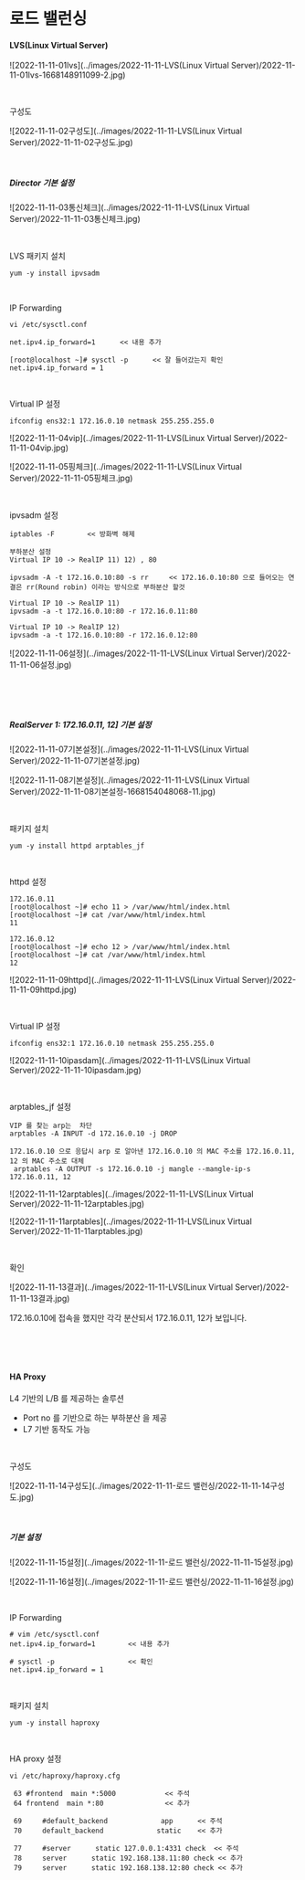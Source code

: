 # 로드 밸런싱

#### LVS(Linux Virtual Server)

![2022-11-11-01lvs](../images/2022-11-11-LVS(Linux Virtual Server)/2022-11-11-01lvs-1668148911099-2.jpg)

<br>

구성도

![2022-11-11-02구성도](../images/2022-11-11-LVS(Linux Virtual Server)/2022-11-11-02구성도.jpg)

<br>

##### Director 기본 설정

![2022-11-11-03통신체크](../images/2022-11-11-LVS(Linux Virtual Server)/2022-11-11-03통신체크.jpg)

<br>

LVS 패키지 설치

```
yum -y install ipvsadm
```

<br>

IP Forwarding

```
vi /etc/sysctl.conf

net.ipv4.ip_forward=1      << 내용 추가

[root@localhost ~]# sysctl -p      << 잘 들어갔는지 확인
net.ipv4.ip_forward = 1                
```

<br>

Virtual IP 설정

```
ifconfig ens32:1 172.16.0.10 netmask 255.255.255.0
```

![2022-11-11-04vip](../images/2022-11-11-LVS(Linux Virtual Server)/2022-11-11-04vip.jpg)

![2022-11-11-05핑체크](../images/2022-11-11-LVS(Linux Virtual Server)/2022-11-11-05핑체크.jpg)

<br>

ipvsadm 설정

```
iptables -F        << 방화벽 해제

부하분산 설정
Virtual IP 10 -> RealIP 11) 12) , 80

ipvsadm -A -t 172.16.0.10:80 -s rr     << 172.16.0.10:80 으로 들어오는 연결은 rr(Round robin) 이라는 방식으로 부하분산 할것  

Virtual IP 10 -> RealIP 11)
ipvsadm -a -t 172.16.0.10:80 -r 172.16.0.11:80

Virtual IP 10 -> RealIP 12) 
ipvsadm -a -t 172.16.0.10:80 -r 172.16.0.12:80
```

![2022-11-11-06설정](../images/2022-11-11-LVS(Linux Virtual Server)/2022-11-11-06설정.jpg)

<br>

<br>

<br>

##### RealServer 1: 172.16.0.11, 12] 기본 설정

![2022-11-11-07기본설정](../images/2022-11-11-LVS(Linux Virtual Server)/2022-11-11-07기본설정.jpg)

![2022-11-11-08기본설정](../images/2022-11-11-LVS(Linux Virtual Server)/2022-11-11-08기본설정-1668154048068-11.jpg)

<br>

패키지 설치

```
yum -y install httpd arptables_jf
```

<br>

httpd 설정

```
172.16.0.11
[root@localhost ~]# echo 11 > /var/www/html/index.html
[root@localhost ~]# cat /var/www/html/index.html
11

172.16.0.12
[root@localhost ~]# echo 12 > /var/www/html/index.html
[root@localhost ~]# cat /var/www/html/index.html
12
```

![2022-11-11-09httpd](../images/2022-11-11-LVS(Linux Virtual Server)/2022-11-11-09httpd.jpg)

<br>

Virtual IP 설정 

```
ifconfig ens32:1 172.16.0.10 netmask 255.255.255.0
```

![2022-11-11-10ipasdam](../images/2022-11-11-LVS(Linux Virtual Server)/2022-11-11-10ipasdam.jpg)

<br>

arptables_jf 설정 

```
VIP 를 찾는 arp는  차단
arptables -A INPUT -d 172.16.0.10 -j DROP 

172.16.0.10 으로 응답시 arp 로 알아낸 172.16.0.10 의 MAC 주소를 172.16.0.11, 12 의 MAC 주소로 대체
 arptables -A OUTPUT -s 172.16.0.10 -j mangle --mangle-ip-s 172.16.0.11, 12
```

![2022-11-11-12arptables](../images/2022-11-11-LVS(Linux Virtual Server)/2022-11-11-12arptables.jpg)

![2022-11-11-11arptables](../images/2022-11-11-LVS(Linux Virtual Server)/2022-11-11-11arptables.jpg)

<br>

확인

![2022-11-11-13결과](../images/2022-11-11-LVS(Linux Virtual Server)/2022-11-11-13결과.jpg)

172.16.0.10에 접속을 했지만 각각 분산되서 172.16.0.11, 12가 보입니다.

<br>

<br>

<br>

#### HA Proxy

L4 기반의 L/B 를 제공하는 솔루션

- Port no 를 기반으로 하는 부하분산 을 제공
- L7 기반 동작도 가능

<br>

구성도

![2022-11-11-14구성도](../images/2022-11-11-로드 밸런싱/2022-11-11-14구성도.jpg)

<br>

##### 기본 설정

![2022-11-11-15설정](../images/2022-11-11-로드 밸런싱/2022-11-11-15설정.jpg)

![2022-11-11-16설정](../images/2022-11-11-로드 밸런싱/2022-11-11-16설정.jpg)

<br>

IP Forwarding 

```
# vim /etc/sysctl.conf
net.ipv4.ip_forward=1        << 내용 추가

# sysctl -p                  << 확인
net.ipv4.ip_forward = 1
```

<br>

패키지 설치

```
yum -y install haproxy
```

<br>

HA proxy 설정

```
vi /etc/haproxy/haproxy.cfg 

 63 #frontend  main *:5000            << 주석
 64 frontend  main *:80               << 추가
 
 69     #default_backend             app      << 주석
 70     default_backend             static    << 추가
 
 77     #server      static 127.0.0.1:4331 check  << 주석
 78     server      static 192.168.138.11:80 check << 추가
 79     server      static 192.168.138.12:80 check << 추가
```

<br>

